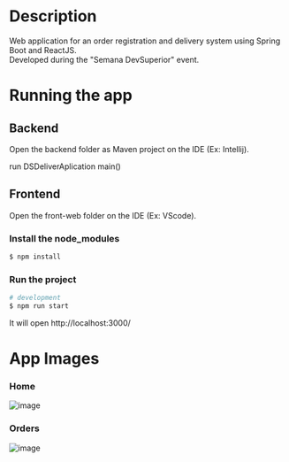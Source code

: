 # Description

Web application for an order registration and delivery system using Spring Boot and ReactJS. <br />
Developed during the "Semana DevSuperior" event.

# Running the app

## Backend

Open the backend folder as Maven project on the IDE (Ex: Intellij).

run DSDeliverAplication main()

## Frontend

Open the front-web folder on the IDE (Ex: VScode).

### Install the node_modules

```bash
$ npm install
```
### Run the project

```bash
# development
$ npm run start

```

It will open http://localhost:3000/

# App Images

### Home

![image](https://github.com/rafaelduarte1991/DS-Deliver__Spring-boot-with-ReactJS/assets/72820242/593df599-f537-4e15-8eef-7f81b5a0a8a6)

### Orders

![image](https://github.com/rafaelduarte1991/DS-Deliver__Spring-boot-with-ReactJS/assets/72820242/98b39529-a9fd-4639-8b1e-4cdfffda0a04)




